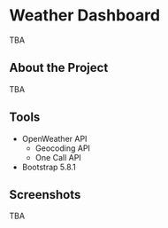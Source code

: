 # Weather Dashboard

TBA

## About the Project

TBA

## Tools

* OpenWeather API
    - Geocoding API
    - One Call API
* Bootstrap 5.8.1

## Screenshots

TBA